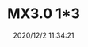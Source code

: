 ﻿---
layout: post 
title: MX3.0 1*3
is_home: true
tags: M30
categories: wire-harness
overview: Reference P/N 0574-1
series: M30
part_number: 0490-1
thumb_img: static/202012/490-thumb-20201202193906.jpg
image: static/202012/490-20201202193906.jpg
date: 2020/12/2 11:34:21
---



